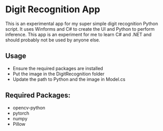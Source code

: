 # Digit Recognition App
This is an experimental app for my super simple digit recognition Python script. It uses Winforms and C# to create the UI and Python to perform inference. This app is an experiment for me to learn C# and .NET and should probably not be used by anyone else.

## Usage
* Ensure the required packages are installed
* Put the image in the DigitRecognition folder
* Update the path to Python and the image in Model.cs

## Required Packages:
* opencv-python
* pytorch
* numpy
* Pillow

